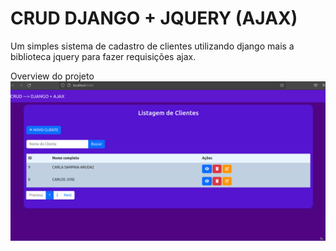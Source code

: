 # CRUD DJANGO + JQUERY (AJAX)
Um simples sistema de cadastro de clientes utilizando django mais a biblioteca 
jquery para fazer requisições ajax.

Overview do projeto
![](https://github.com/Felipe500/crud-django-ajax/blob/main/screenshots/screen_2023-03-20_17-24-11.png)